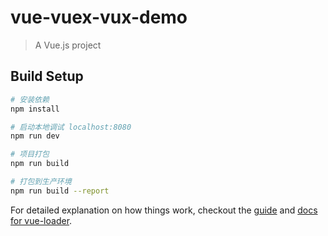 # vue-vuex-vux-demo

> A Vue.js project

## Build Setup

``` bash
# 安装依赖
npm install

# 启动本地调试 localhost:8080
npm run dev

# 项目打包
npm run build

# 打包到生产环境
npm run build --report
```

For detailed explanation on how things work, checkout the [guide](http://vuejs-templates.github.io/webpack/) and [docs for vue-loader](http://vuejs.github.io/vue-loader).
